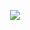 <p align="center">
  <img src="https://capsule-render.vercel.app/api?text=Hello Friend!&animation=fadeIn&type=waving&color=gradient&height=200"/>
</p>
